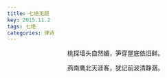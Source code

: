 ```yaml
---
title: 七绝无题
key: 2015.11.2
tags: 七绝
categories: 律诗
---
```


<p align="center">桃探墙头自然媚，笋穿屋底依旧鲜。
</p>
<p align="center">燕南鹰北天涯客，犹记前波清静潺。
</p>
<p align="center"></br>
</p>
